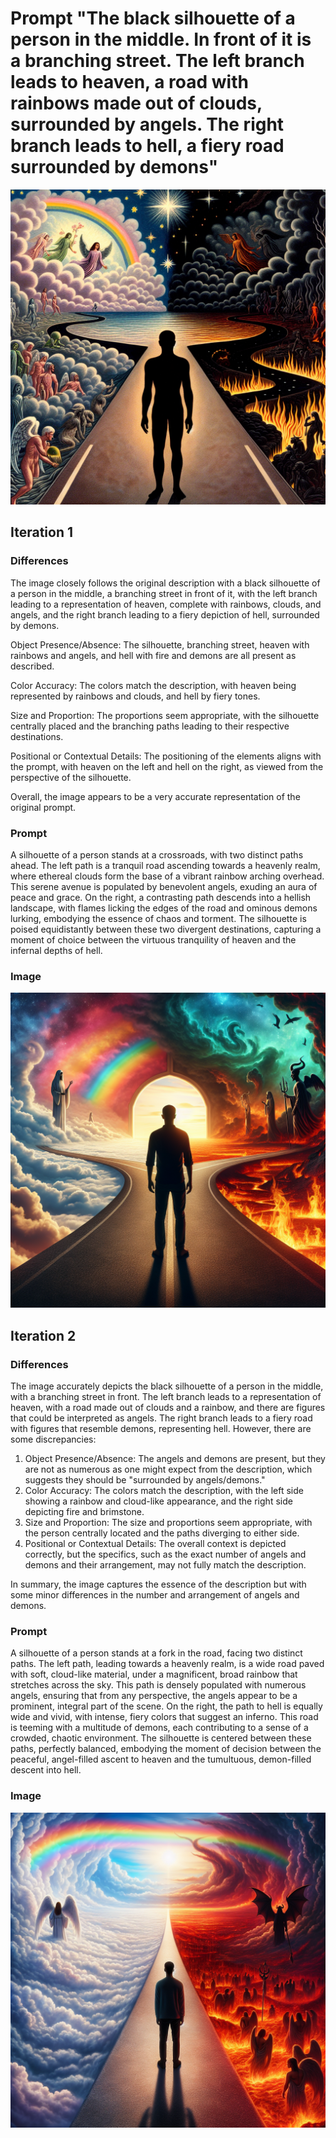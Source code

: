 # Prompt "The black silhouette of a person in the middle. In front of it is a branching street. The left branch leads to heaven, a road with rainbows made out of clouds, surrounded by angels. The right branch leads to hell, a fiery road surrounded by demons"

![0_image.png](0_image.png)


## Iteration 1

### Differences

The image closely follows the original description with a black silhouette of a person in the middle, a branching street in front of it, with the left branch leading to a representation of heaven, complete with rainbows, clouds, and angels, and the right branch leading to a fiery depiction of hell, surrounded by demons.

Object Presence/Absence: The silhouette, branching street, heaven with rainbows and angels, and hell with fire and demons are all present as described.

Color Accuracy: The colors match the description, with heaven being represented by rainbows and clouds, and hell by fiery tones.

Size and Proportion: The proportions seem appropriate, with the silhouette centrally placed and the branching paths leading to their respective destinations.

Positional or Contextual Details: The positioning of the elements aligns with the prompt, with heaven on the left and hell on the right, as viewed from the perspective of the silhouette.

Overall, the image appears to be a very accurate representation of the original prompt.

### Prompt

A silhouette of a person stands at a crossroads, with two distinct paths ahead. The left path is a tranquil road ascending towards a heavenly realm, where ethereal clouds form the base of a vibrant rainbow arching overhead. This serene avenue is populated by benevolent angels, exuding an aura of peace and grace. On the right, a contrasting path descends into a hellish landscape, with flames licking the edges of the road and ominous demons lurking, embodying the essence of chaos and torment. The silhouette is poised equidistantly between these two divergent destinations, capturing a moment of choice between the virtuous tranquility of heaven and the infernal depths of hell.

### Image

![1_image.png](1_image.png)


## Iteration 2

### Differences

The image accurately depicts the black silhouette of a person in the middle, with a branching street in front. The left branch leads to a representation of heaven, with a road made out of clouds and a rainbow, and there are figures that could be interpreted as angels. The right branch leads to a fiery road with figures that resemble demons, representing hell. However, there are some discrepancies:

1. Object Presence/Absence: The angels and demons are present, but they are not as numerous as one might expect from the description, which suggests they should be "surrounded by angels/demons."
2. Color Accuracy: The colors match the description, with the left side showing a rainbow and cloud-like appearance, and the right side depicting fire and brimstone.
3. Size and Proportion: The size and proportions seem appropriate, with the person centrally located and the paths diverging to either side.
4. Positional or Contextual Details: The overall context is depicted correctly, but the specifics, such as the exact number of angels and demons and their arrangement, may not fully match the description.

In summary, the image captures the essence of the description but with some minor differences in the number and arrangement of angels and demons.

### Prompt

A silhouette of a person stands at a fork in the road, facing two distinct paths. The left path, leading towards a heavenly realm, is a wide road paved with soft, cloud-like material, under a magnificent, broad rainbow that stretches across the sky. This path is densely populated with numerous angels, ensuring that from any perspective, the angels appear to be a prominent, integral part of the scene. On the right, the path to hell is equally wide and vivid, with intense, fiery colors that suggest an inferno. This road is teeming with a multitude of demons, each contributing to a sense of a crowded, chaotic environment. The silhouette is centered between these paths, perfectly balanced, embodying the moment of decision between the peaceful, angel-filled ascent to heaven and the tumultuous, demon-filled descent into hell.

### Image

![2_image.png](2_image.png)

